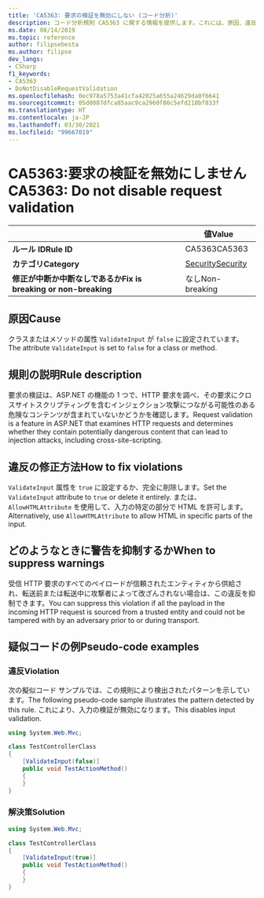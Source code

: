 ```yaml
---
title: 'CA5363: 要求の検証を無効にしない (コード分析)'
description: コード分析規則 CA5363 に関する情報を提供します。これには、原因、違反の修正方法、およびそれを抑制するタイミングなどが含まれます。
ms.date: 08/14/2019
ms.topic: reference
author: filipsebesta
ms.author: filipse
dev_langs:
- CSharp
f1_keywords:
- CA5363
- DoNotDisableRequestValidation
ms.openlocfilehash: 0ec978a5753a41cfa42025a655a24629da0f6641
ms.sourcegitcommit: 05d0087dfca85aac9ca2960f86c5efd218bf833f
ms.translationtype: HT
ms.contentlocale: ja-JP
ms.lasthandoff: 03/30/2021
ms.locfileid: "99667019"
---
```

# <a name="ca5363-do-not-disable-request-validation"></a><span data-ttu-id="9ddd0-103">CA5363:要求の検証を無効にしません</span><span class="sxs-lookup"><span data-stu-id="9ddd0-103">CA5363: Do not disable request validation</span></span>

| | <span data-ttu-id="9ddd0-104">値</span><span class="sxs-lookup"><span data-stu-id="9ddd0-104">Value</span></span> |
|-|-|
| <span data-ttu-id="9ddd0-105">**ルール ID**</span><span class="sxs-lookup"><span data-stu-id="9ddd0-105">**Rule ID**</span></span> |<span data-ttu-id="9ddd0-106">CA5363</span><span class="sxs-lookup"><span data-stu-id="9ddd0-106">CA5363</span></span>|
| <span data-ttu-id="9ddd0-107">**カテゴリ**</span><span class="sxs-lookup"><span data-stu-id="9ddd0-107">**Category**</span></span> |[<span data-ttu-id="9ddd0-108">Security</span><span class="sxs-lookup"><span data-stu-id="9ddd0-108">Security</span></span>](security-warnings.md)|
| <span data-ttu-id="9ddd0-109">**修正が中断か中断なしであるか**</span><span class="sxs-lookup"><span data-stu-id="9ddd0-109">**Fix is breaking or non-breaking**</span></span> |<span data-ttu-id="9ddd0-110">なし</span><span class="sxs-lookup"><span data-stu-id="9ddd0-110">Non-breaking</span></span>|

## <a name="cause"></a><span data-ttu-id="9ddd0-111">原因</span><span class="sxs-lookup"><span data-stu-id="9ddd0-111">Cause</span></span>

<span data-ttu-id="9ddd0-112">クラスまたはメソッドの属性 `ValidateInput` が `false` に設定されています。</span><span class="sxs-lookup"><span data-stu-id="9ddd0-112">The attribute `ValidateInput` is set to `false` for a class or method.</span></span>

## <a name="rule-description"></a><span data-ttu-id="9ddd0-113">規則の説明</span><span class="sxs-lookup"><span data-stu-id="9ddd0-113">Rule description</span></span>

<span data-ttu-id="9ddd0-114">要求の検証は、ASP.NET の機能の 1 つで、HTTP 要求を調べ、その要求にクロスサイトスクリプティングを含むインジェクション攻撃につながる可能性のある危険なコンテンツが含まれていないかどうかを確認します。</span><span class="sxs-lookup"><span data-stu-id="9ddd0-114">Request validation is a feature in ASP.NET that examines HTTP requests and determines whether they contain potentially dangerous content that can lead to injection attacks, including cross-site-scripting.</span></span>

## <a name="how-to-fix-violations"></a><span data-ttu-id="9ddd0-115">違反の修正方法</span><span class="sxs-lookup"><span data-stu-id="9ddd0-115">How to fix violations</span></span>

<span data-ttu-id="9ddd0-116">`ValidateInput` 属性を `true` に設定するか、完全に削除します。</span><span class="sxs-lookup"><span data-stu-id="9ddd0-116">Set the `ValidateInput` attribute to `true` or delete it entirely.</span></span> <span data-ttu-id="9ddd0-117">または、`AllowHTMLAttribute` を使用して、入力の特定の部分で HTML を許可します。</span><span class="sxs-lookup"><span data-stu-id="9ddd0-117">Alternatively, use `AllowHTMLAttribute` to allow HTML in specific parts of the input.</span></span>

## <a name="when-to-suppress-warnings"></a><span data-ttu-id="9ddd0-118">どのようなときに警告を抑制するか</span><span class="sxs-lookup"><span data-stu-id="9ddd0-118">When to suppress warnings</span></span>

<span data-ttu-id="9ddd0-119">受信 HTTP 要求のすべてのペイロードが信頼されたエンティティから供給され、転送前または転送中に攻撃者によって改ざんされない場合は、この違反を抑制できます。</span><span class="sxs-lookup"><span data-stu-id="9ddd0-119">You can suppress this violation if all the payload in the incoming HTTP request is sourced from a trusted entity and could not be tampered with by an adversary prior to or during transport.</span></span>

## <a name="pseudo-code-examples"></a><span data-ttu-id="9ddd0-120">疑似コードの例</span><span class="sxs-lookup"><span data-stu-id="9ddd0-120">Pseudo-code examples</span></span>

### <a name="violation"></a><span data-ttu-id="9ddd0-121">違反</span><span class="sxs-lookup"><span data-stu-id="9ddd0-121">Violation</span></span>

<span data-ttu-id="9ddd0-122">次の擬似コード サンプルでは、この規則により検出されたパターンを示しています。</span><span class="sxs-lookup"><span data-stu-id="9ddd0-122">The following pseudo-code sample illustrates the pattern detected by this rule.</span></span>
<span data-ttu-id="9ddd0-123">これにより、入力の検証が無効になります。</span><span class="sxs-lookup"><span data-stu-id="9ddd0-123">This disables input validation.</span></span>

```csharp
using System.Web.Mvc;

class TestControllerClass
{
    [ValidateInput(false)]
    public void TestActionMethod()
    {
    }
}
```

### <a name="solution"></a><span data-ttu-id="9ddd0-124">解決策</span><span class="sxs-lookup"><span data-stu-id="9ddd0-124">Solution</span></span>

```csharp
using System.Web.Mvc;

class TestControllerClass
{
    [ValidateInput(true)]
    public void TestActionMethod()
    {
    }
}
```
